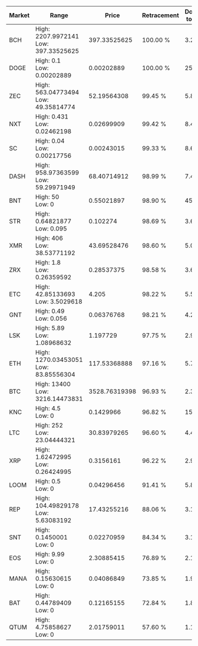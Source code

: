 | Market | Range | Price| Retracement | Doubles to 50% |
| --- | --- | --- | --- | --- |
| BCH | High: 2207.9972141<br />Low: 397.33525625 | 397.33525625 | 100.00 % | 3.28 |
| DOGE | High: 0.1<br />Low: 0.00202889 | 0.00202889 | 100.00 % | 25.14 |
| ZEC | High: 563.04773494<br />Low: 49.35814774 | 52.19564308 | 99.45 % | 5.87 |
| NXT | High: 0.431<br />Low: 0.02462198 | 0.02699909 | 99.42 % | 8.44 |
| SC | High: 0.04<br />Low: 0.00217756 | 0.00243015 | 99.33 % | 8.68 |
| DASH | High: 958.97363599<br />Low: 59.29971949 | 68.40714912 | 98.99 % | 7.44 |
| BNT | High: 50<br />Low: 0 | 0.55021897 | 98.90 % | 45.44 |
| STR | High: 0.64821877<br />Low: 0.095 | 0.102274 | 98.69 % | 3.63 |
| XMR | High: 406<br />Low: 38.53771192 | 43.69528476 | 98.60 % | 5.09 |
| ZRX | High: 1.8<br />Low: 0.26359592 | 0.28537375 | 98.58 % | 3.62 |
| ETC | High: 42.85133693<br />Low: 3.5029618 | 4.205 | 98.22 % | 5.51 |
| GNT | High: 0.49<br />Low: 0.056 | 0.06376768 | 98.21 % | 4.28 |
| LSK | High: 5.89<br />Low: 1.08968632 | 1.197729 | 97.75 % | 2.91 |
| ETH | High: 1270.03453051<br />Low: 83.85556304 | 117.53368888 | 97.16 % | 5.76 |
| BTC | High: 13400<br />Low: 3216.14473831 | 3528.76319398 | 96.93 % | 2.35 |
| KNC | High: 4.5<br />Low: 0 | 0.1429966 | 96.82 % | 15.73 |
| LTC | High: 252<br />Low: 23.04444321 | 30.83979265 | 96.60 % | 4.46 |
| XRP | High: 1.62472995<br />Low: 0.26424995 | 0.3156161 | 96.22 % | 2.99 |
| LOOM | High: 0.5<br />Low: 0 | 0.04296456 | 91.41 % | 5.82 |
| REP | High: 104.49829178<br />Low: 5.63083192 | 17.43255216 | 88.06 % | 3.16 |
| SNT | High: 0.1450001<br />Low: 0 | 0.02270959 | 84.34 % | 3.19 |
| EOS | High: 9.99<br />Low: 0 | 2.30885415 | 76.89 % | 2.16 |
| MANA | High: 0.15630615<br />Low: 0 | 0.04086849 | 73.85 % | 1.91 |
| BAT | High: 0.44789409<br />Low: 0 | 0.12165155 | 72.84 % | 1.84 |
| QTUM | High: 4.75858627<br />Low: 0 | 2.01759011 | 57.60 % | 1.18 |
